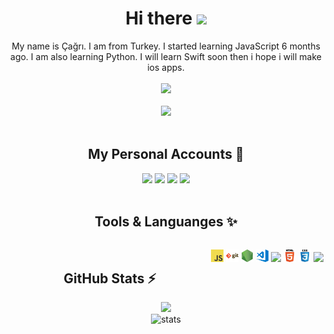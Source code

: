 <div align="center">
  <h1><strong>Hi there</strong>  <img src="https://raw.githubusercontent.com/MartinHeinz/MartinHeinz/master/wave.gif" width="30px"></h1>
</div>  

<div align="center">
My name is Çağrı. I am from Turkey. I started learning JavaScript 6 months ago. I am also learning Python. I will learn Swift soon then i hope i will make ios apps.
 <br>
  <br>
<a href="https://discord.com/users/775016476389408780" target="_blank"><img src="https://lanyard-profile-readme.vercel.app/api/775016476389408780"></a>
</div>
<br>
<div align="center">
<img src="https://komarev.com/ghpvc/?username=p0we&color=blueviolet"/>
</div>
<br>
<div align="center">
<h2>My Personal Accounts 📱</h2>
<a href="https://discord.com/users/775016476389408780" target="_blank"><img src="https://img.shields.io/badge/Discord-7289DA?style=for-the-badge&logo=discord&logoColor=white"></a>
<a href="https://instagram.com/p0wew" target="_blank"><img src="https://img.shields.io/badge/Instagram-E4405F?style=for-the-badge&logo=instagram&logoColor=white"></a>
<a href="https://open.spotify.com/user/31eepdmjragxb3tm6gumvk7aecwe?si=JkrtPbEzQNW4vHaqU-KcFg" target="_blank"><img src="https://img.shields.io/badge/Spotify-1ED760?&style=for-the-badge&logo=spotify&logoColor=white"></a>
<a href="https://youtube.com/channel/UCP9pa84RYEjuCwo0yjV10Y" target="_blank"><img src="https://img.shields.io/badge/YouTube-FF0000?style=for-the-badge&logo=youtube&logoColor=white"></a>
</div>
<br>
<div align="center">
<h2>Tools & Languanges ✨</h2>
<p style="float:right">
   <code><img height="20" src="https://raw.githubusercontent.com/github/explore/80688e429a7d4ef2fca1e82350fe8e3517d3494d/topics/javascript/javascript.png"></code>
<code><img height="20" src="https://raw.githubusercontent.com/github/explore/80688e429a7d4ef2fca1e82350fe8e3517d3494d/topics/git/git.png"></code>
   <code><img height="20" src="https://raw.githubusercontent.com/github/explore/80688e429a7d4ef2fca1e82350fe8e3517d3494d/topics/nodejs/nodejs.png"></code>
   <code><img height="20" src="https://raw.githubusercontent.com/github/explore/80688e429a7d4ef2fca1e82350fe8e3517d3494d/topics/visual-studio-code/visual-studio-code.png"></code>
   <code><img height="20" src="https://cdn.freebiesupply.com/logos/thum2x/webstorm-icon-logo.png"></code>
   <code><img height="20" src="https://raw.githubusercontent.com/github/explore/80688e429a7d4ef2fca1e82350fe8e3517d3494d/topics/html/html.png"></code>
   <code><img height="20" src="https://raw.githubusercontent.com/github/explore/80688e429a7d4ef2fca1e82350fe8e3517d3494d/topics/css/css.png"></code>
   <code><img height="20" src="https://camo.githubusercontent.com/c10bbec541caa795eee7a0ada0415e2fe7c04b4f89aaa8ebc76e1d1ac2ede1d6/68747470733a2f2f696d672e69636f6e73382e636f6d2f636f6c6f722f3435322f6d6f6e676f64622e706e67"></code>
</p>
</div>
<br>
<h2 align="center">GitHub Stats ⚡</h2>
<p align="center">
   <img src="https://github-readme-stats.vercel.app/api/top-langs/?username=p0we&theme=dark&count_private=true&show_icons=false&hide_border=true" />
  <br>
   <img src="https://github-readme-stats.vercel.app/api?username=p0we&count_private=true&show_icons=true&theme=dark&hide_border=true" width="%100" height="150px" alt="stats" 
/>
</p>
